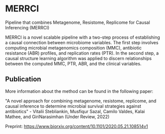 # MERRCI
Pipeline that combines Metagenome, Resistome, Replicome for Causal Inferencing (MERRCI)

MERRCI is a novel scalable pipeline with a two-step process of establishing a causal connection between microbiome variables.
The first step involves computing microbial metagenomics composition (MMC), antibiotic resistance (ABR) profiles,
and replication rates (PTR). In the second step, a causal structure learning algorithm was applied to discern relationships
between the computed MMC, PTR, ABR, and the clinical variables.


## Publication

More information about the method can be found in the following paper:

"A novel approach for combining metagenome, resistome, replicome, and causal inference to determine microbial survival strategies against antibiotics" - Vitalii Stebliankin, Musfiqur Sazal, Camilo Valdes, Kalai Mathee, and GiriNarasimhan (Under Review, 2022)

Preprint:
https://www.biorxiv.org/content/10.1101/2020.05.21.108514v1
